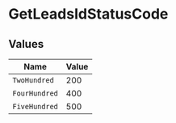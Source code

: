 # GetLeadsIdStatusCode


## Values

| Name          | Value         |
| ------------- | ------------- |
| `TwoHundred`  | 200           |
| `FourHundred` | 400           |
| `FiveHundred` | 500           |